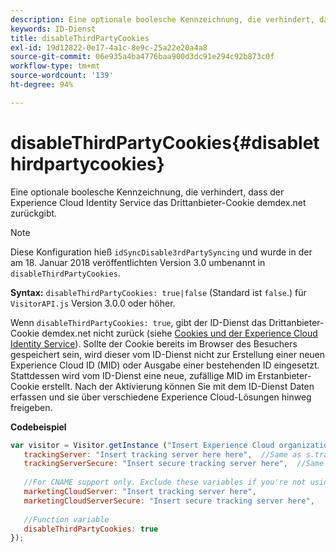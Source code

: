 ```yaml
---
description: Eine optionale boolesche Kennzeichnung, die verhindert, dass der Experience Cloud Identity Service das Drittanbieter-Cookie demdex.net zurückgibt.
keywords: ID-Dienst
title: disableThirdPartyCookies
exl-id: 19d12822-0e17-4a1c-8e9c-25a22e20a4a8
source-git-commit: 06e935a4ba4776baa900d3dc91e294c92b873c0f
workflow-type: tm+mt
source-wordcount: '139'
ht-degree: 94%

---
```


# disableThirdPartyCookies{#disablethirdpartycookies}

Eine optionale boolesche Kennzeichnung, die verhindert, dass der Experience Cloud Identity Service das Drittanbieter-Cookie demdex.net zurückgibt.

>[!NOTE]
>
>Diese Konfiguration hieß `idSyncDisable3rdPartySyncing` und wurde in der am 18. Januar 2018 veröffentlichten Version 3.0 umbenannt in `disableThirdPartyCookies`.

**Syntax:** `disableThirdPartyCookies: true|false` (Standard ist `false`.) für `VisitorAPI.js` Version 3.0.0 oder höher.

Wenn `disableThirdPartyCookies: true`, gibt der ID-Dienst das Drittanbieter-Cookie demdex.net nicht zurück (siehe [Cookies und der Experience Cloud Identity Service](../../introduction/cookies.md)). Sollte der Cookie bereits im Browser des Besuchers gespeichert sein, wird dieser vom ID-Dienst nicht zur Erstellung einer neuen Experience Cloud ID (MID) oder Ausgabe einer bestehenden ID eingesetzt. Stattdessen wird vom ID-Dienst eine neue, zufällige MID im Erstanbieter-Cookie erstellt. Nach der Aktivierung können Sie mit dem ID-Dienst Daten erfassen und sie über verschiedene Experience Cloud-Lösungen hinweg freigeben.

**Codebeispiel**

```js
var visitor = Visitor.getInstance ("Insert Experience Cloud organization ID here",{ 
   trackingServer: "Insert tracking server here here",  //Same as s.trackingServer 
   trackingServerSecure: "Insert secure tracking server here",  //Same as s.trackingServerSecure 
 
   //For CNAME support only. Exclude these variables if you're not using CNAME 
   marketingCloudServer: "Insert tracking server here", 
   marketingCloudServerSecure: "Insert secure tracking server here", 
 
   //Function variable 
   disableThirdPartyCookies: true 
});
```
